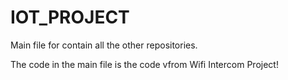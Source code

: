 # IOT_PROJECT

Main file for contain all the other repositories.

The code in the main file is the code vfrom Wifi Intercom Project!
